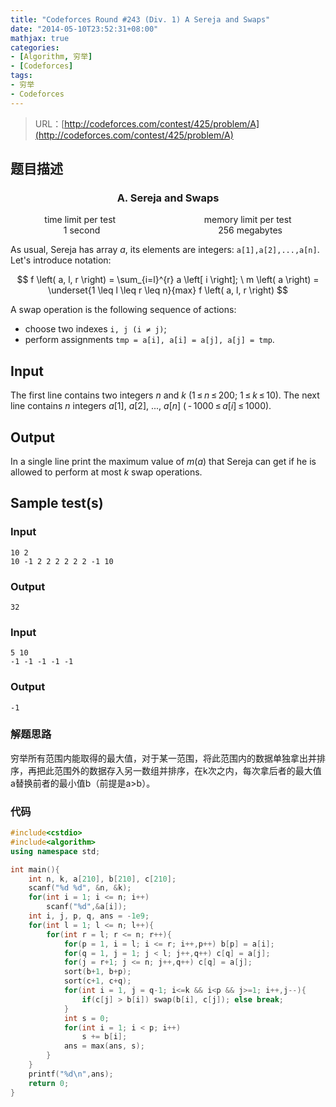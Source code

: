 ```yaml
---
title: "Codeforces Round #243 (Div. 1) A Sereja and Swaps"
date: "2014-05-10T23:52:31+08:00"
mathjax: true
categories:
- [Algorithm, 穷举]
- [Codeforces]
tags:
- 穷举
- Codeforces
---
```


> URL：[http://codeforces.com/contest/425/problem/A](http://codeforces.com/contest/425/problem/A)

## 题目描述

<h3><center>A. Sereja and Swaps</center></h3>
<center>time limit per test                                    memory limit per test</center>
<center>    1 second                                                256 megabytes</center>

As usual, Sereja has array *a*, its elements are integers: `a[1],a[2],...,a[n]`. Let's introduce notation:

$$
f \left( a, l, r \right) = \sum_{i=l}^{r} a \left[ i \right]; \ m \left( a \right) = \underset{1 \leq l \leq r \leq n}{max} f \left( a, l, r \right)
$$

A swap operation is the following sequence of actions:

- choose two indexes `i, j (i ≠ j)`;
- perform assignments `tmp = a[i], a[i] = a[j], a[j] = tmp`.
<!-- more -->

## Input
The first line contains two integers *n* and *k* (1 ≤ *n* ≤ 200; 1 ≤ *k* ≤ 10). The next line contains *n* integers *a*[1], *a*[2], ..., *a*[*n*] ( - 1000 ≤ *a*[*i*] ≤ 1000).

## Output

In a single line print the maximum value of *m*(*a*) that Sereja can get if he is allowed to perform at most *k* swap operations.

##  Sample test(s)

### Input

```
10 2
10 -1 2 2 2 2 2 2 -1 10
```

### Output

```
32
```

###  Input

```
5 10
-1 -1 -1 -1 -1

```

### Output

```
-1
```

### 解题思路

穷举所有范围内能取得的最大值，对于某一范围，将此范围内的数据单独拿出并排序，再把此范围外的数据存入另一数组并排序，在k次之内，每次拿后者的最大值a替换前者的最小值b（前提是a>b）。

### 代码

```cpp
#include<cstdio>
#include<algorithm>
using namespace std;

int main(){
    int n, k, a[210], b[210], c[210];
    scanf("%d %d", &n, &k);
    for(int i = 1; i <= n; i++)
    	scanf("%d",&a[i]);
    int i, j, p, q, ans = -1e9;
    for(int l = 1; l <= n; l++){
        for(int r = l; r <= n; r++){
            for(p = 1, i = l; i <= r; i++,p++) b[p] = a[i];
            for(q = 1, j = 1; j < l; j++,q++) c[q] = a[j];
            for(j = r+1; j <= n; j++,q++) c[q] = a[j];
            sort(b+1, b+p);
            sort(c+1, c+q);
            for(int i = 1, j = q-1; i<=k && i<p && j>=1; i++,j--){
                if(c[j] > b[i]) swap(b[i], c[j]); else break;
            }
            int s = 0;
            for(int i = 1; i < p; i++)
                s += b[i];
            ans = max(ans, s);
        }
	}
    printf("%d\n",ans);
    return 0;
}
```
